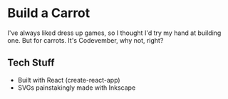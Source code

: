 # Build a Carrot

I've always liked dress up games, so I thought I'd try my hand at building one. But for carrots. It's Codevember, why not, right?

## Tech Stuff

- Built with React (create-react-app)
- SVGs painstakingly made with Inkscape
